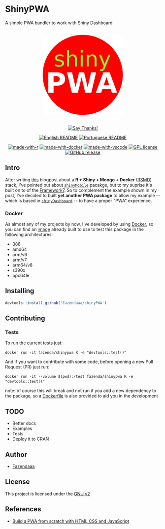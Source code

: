 # ShinyPWA

A simple PWA bundler to work with Shiny Dashboard

<div align = "center">
<br>
<img src="./img/logo.png" height=260>
<br>
<br>

[![Say Thanks!](https://img.shields.io/badge/Say%20Thanks-!-1EAEDB.svg?longCache=true&style=for-the-badge)](https://saythanks.io/to/lucas.carotta%40outlook.com)

[![English README](https://img.shields.io/badge/Language-EN-blue.svg?longCache=true&style=for-the-badge)](./README.md)
[![Portuguese README](https://img.shields.io/badge/Linguagem-PT-green.svg?longCache=true&style=for-the-badge)](./docs/readme/README.pt-br.md)

[![made-with-r](https://img.shields.io/badge/Made%20with-R-1f425f.svg?style=flat-square)](https://www.r-project.org/)
[![made-with-docker](https://img.shields.io/badge/Made%20with-Docker-important?style=flat-square)](https://www.docker.com/)
[![made-with-vscode](https://img.shields.io/badge/made%20with-vscode-blueviolet?style=flat-square)](https://code.visualstudio.com/)
[![GPL license](https://img.shields.io/badge/License-GPL-blue.svg?style=flat-square)](https://github.com/Fazendaaa/ShinyPWA/LICENSE.html)
[![GitHub release](https://img.shields.io/github/release/Fazendaaa/ShinyPWA.svg?style=flat-square)](https://github.com/Fazendaaa/ShinyPWA/releases/)

</div>

## Intro

After writing [this](https://fazenda.hashnode.dev/analise-de-dados-site-banco-de-dados-tudo-no-isso-seu-pc-e-sem-precisar-instalar-o-r-shiny-e-o-mongo-ckcfwjz380058kns13oye8f03) blogpost about a **R + Shiny + Mongo + Docker** ([RSMD](https://github.com/Fazendaaa/RSMD)) stack, I've pointed out about [`shinyMobile`](https://github.com/RinteRface/shinyMobile) pacakge, but to my suprise it's built on to of the [Framework7](https://framework7.io/). So to complement the example shown in my post, I've decided to built **yet another PWA package** to allow my example -- which is based in [`shinyDashboard`](https://github.com/rstudio/shinydashboard) -- to have a proper "PWA" experience.

### Docker

As almost any of my projects by now, I've developed by using [Docker](https://www.docker.com/), so you can find an [image](https://hub.docker.com/r/fazenda/shinypwa) already built to use to test this package in the following architectures:

- 386
- amd64
- arm/v6
- arm/v7
- arm64/v8
- s390x
- ppc64le

## Installing

```R
devtools::install_github('Fazendaaa/shinyPWA')
```

## Contributing

### Tests

To run the current tests just:

```shell
docker run -it fazenda/shinypwa R -e "devtools::test()"
```

And if you want to contribute with some code, before opening a new Pull Request (PR) just run:

```shell
docker run -it --volume $(pwd):/test fazenda/shinypwa R -e "devtools::test()"
```

note: of course this will break and not run if you add a new dependency to the package, so a [Dockerfile](./Dockerfile) is also provided to aid you in the development

## TODO

- Better docs
- Examples
- Tests
- Deploy it to CRAN

## Author

- [Fazendaaa](https://github.com/Fazendaaa)

## License

This project is licensed under the [GNU v2](./LICENSE)

## References

- [Build a PWA from scratch with HTML CSS and JavaScript](https://www.freecodecamp.org/news/build-a-pwa-from-scratch-with-html-css-and-javascript/#what-is-a-progressive-web-app)
